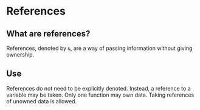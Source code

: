 # References

## What are references?
References, denoted by ```&```, are a way of passing information without giving ownership.

## Use
References do not need to be explicitly denoted. Instead, a reference to a variable may be taken.
Only one function may own data. Taking references of unowned data is allowed.